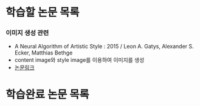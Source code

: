 # 학습할 논문 목록
### 이미지 생성 관련
- A Neural Algorithm of Artistic Style : 2015 / Leon A. Gatys, Alexander S. Ecker, Matthias Bethge
- content image와 style image를 이용하여 이미지를 생성
- [논문링크][j_link001]
# 학습완료 논문 목록
 
[j_link001]: <https://arxiv.org/pdf/1508.06576.pd>

